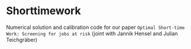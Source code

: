 # Shorttimework

Numerical solution and calibration code for our paper ``Optimal Short-time Work: Screening for jobs at risk`` (joint with Jannik Hensel and Julian Teichgräber)
